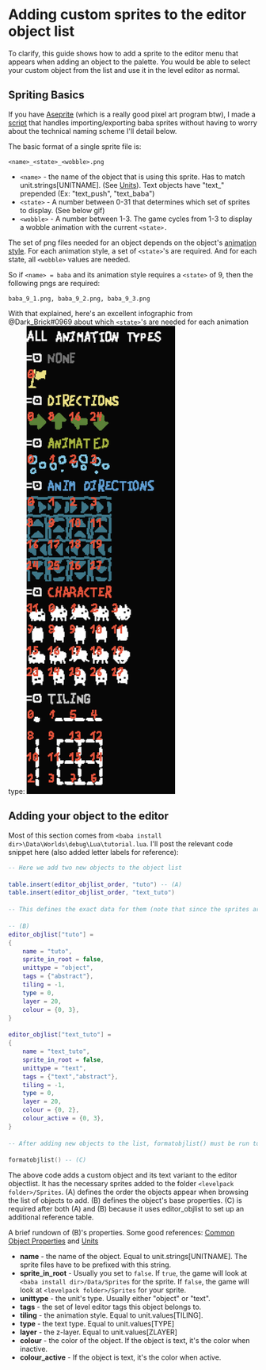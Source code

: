 # Adding custom sprites to the editor object list

To clarify, this guide shows how to add a sprite to the editor menu that appears when adding an object to the palette. You would be able to select your custom object from the list and use it in the level editor as normal.

## Spriting Basics
If you have [Aseprite](https://www.aseprite.org/) (which is a really good pixel art program btw), I made a [script](https://github.com/PlasmaFlare/baba-aseprite-export) that handles importing/exporting baba sprites without having to worry about the technical naming scheme I'll detail below.

The basic format of a single sprite file is:
```
<name>_<state>_<wobble>.png
```
- `<name>` - the name of the object that is using this sprite. Has to match unit.strings[UNITNAME]. (See [Units](../references/units.md)). Text objects have "text_" prepended (Ex: "text_push", "text_baba")
- `<state>` - A number between 0-31 that determines which set of sprites to display. (See below gif)
- `<wobble>` - A number between 1-3. The game cycles from 1-3 to display a wobble animation with the current `<state>.`

The set of png files needed for an object depends on the object's [animation style](../references/editor_obj_settings.md#animation-style). For each animation style, a set of `<state>`'s are required. And for each state, all `<wobble>` values are needed.

So if `<name> = baba` and its animation style requires a `<state>` of 9, then the following pngs are required:
```
baba_9_1.png, baba_9_2.png, baba_9_3.png
```
With that explained, here's an excellent infographic from @Dark_Brick#0969 about which `<state>`'s are needed for each animation type:
<img src="../gifs/dark_bricks_sprite_infographic.gif" alt="drawing" width="300"/>

## Adding your object to the editor
Most of this section comes from `<baba install dir>\Data\Worlds\debug\Lua\tutorial.lua`. I'll post the relevant code snippet here (also added letter labels for reference):
```lua
-- Here we add two new objects to the object list

table.insert(editor_objlist_order, "tuto") -- (A)
table.insert(editor_objlist_order, "text_tuto")

-- This defines the exact data for them (note that since the sprites are specific to this levelpack, sprite_in_root must be false!)

-- (B)
editor_objlist["tuto"] = 
{
	name = "tuto",
	sprite_in_root = false,
	unittype = "object",
	tags = {"abstract"},
	tiling = -1,
	type = 0,
	layer = 20,
	colour = {0, 3},
}

editor_objlist["text_tuto"] = 
{
	name = "text_tuto",
	sprite_in_root = false,
	unittype = "text",
	tags = {"text","abstract"},
	tiling = -1,
	type = 0,
	layer = 20,
	colour = {0, 2},
	colour_active = {0, 3},
}

-- After adding new objects to the list, formatobjlist() must be run to setup everything correctly.

formatobjlist() -- (C)
```

The above code adds a custom object and its text variant to the editor objectlist. It has the necessary sprites added to the folder `<levelpack folder>/Sprites`. (A) defines the order the objects appear when browsing the list of objects to add. (B) defines the object's base properties. (C) is required after both (A) and (B) because it uses editor_objlist to set up an additional reference table.

A brief rundown of (B)'s properties. Some good references: [Common Object Properties](../references/editor_obj_settings.md) and [Units](../references/units.md)
- **name** - the name of the object. Equal to unit.strings[UNITNAME]. The sprite files have to be prefixed with this string.
- **sprite_in_root** - Usually you set to `false`. If `true`, the game will look at `<baba install dir>/Data/Sprites` for the sprite. If `false`, the game will look at `<levelpack folder>/Sprites` for your sprite.
- **unittype** - the unit's type. Usually either "object" or "text".
- **tags** - the set of level editor tags this object belongs to.
- **tiling** - the animation style. Equal to unit.values[TILING].
- **type** - the text type. Equal to unit.values[TYPE]
- **layer** - the z-layer. Equal to unit.values[ZLAYER]
- **colour** - the color of the object. If the object is text, it's the color when inactive.
- **colour_active** - If the object is text, it's the color when active.